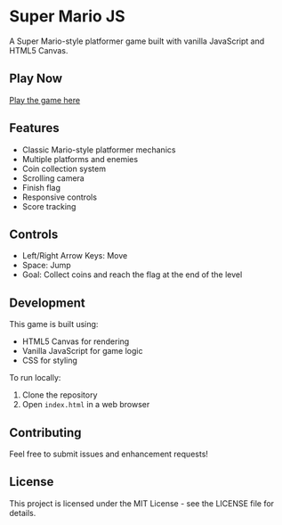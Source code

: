 # Super Mario JS

A Super Mario-style platformer game built with vanilla JavaScript and HTML5 Canvas.

## Play Now

[Play the game here](https://qimingxingxing.github.io/super-mario-js)

## Features

- Classic Mario-style platformer mechanics
- Multiple platforms and enemies
- Coin collection system
- Scrolling camera
- Finish flag
- Responsive controls
- Score tracking

## Controls

- Left/Right Arrow Keys: Move
- Space: Jump
- Goal: Collect coins and reach the flag at the end of the level

## Development

This game is built using:
- HTML5 Canvas for rendering
- Vanilla JavaScript for game logic
- CSS for styling

To run locally:
1. Clone the repository
2. Open `index.html` in a web browser

## Contributing

Feel free to submit issues and enhancement requests!

## License

This project is licensed under the MIT License - see the LICENSE file for details. 